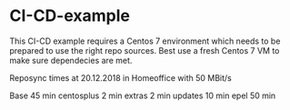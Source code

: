 # CI-CD-example

This CI-CD example requires a Centos 7 environment which needs to be prepared to use the right repo sources. Best use a fresh Centos 7 VM to make sure dependecies are met.

Reposync times at 20.12.2018 in Homeoffice with 50 MBit/s

Base        45 min
centosplus   2 min
extras       2 min
updates     10 min
epel        50 min
